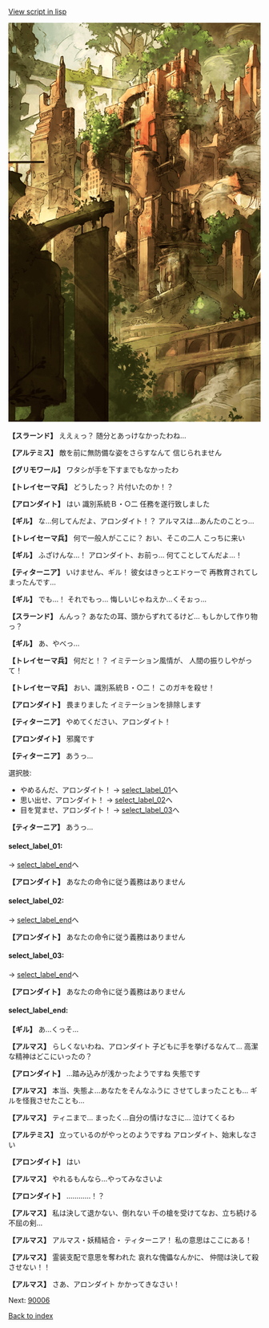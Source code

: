 [View script in lisp](../scripts/100705011.txt)

![beast_world_town2.png](../images/backgrounds/beast_world_town2.png)

**【スラーンド】**
ええぇっ？
随分とあっけなかったわね…

**【アルテミス】**
敵を前に無防備な姿をさらすなんて
信じられません

**【グリモワール】**
ワタシが手を下すまでもなかったわ

**【トレイセーマ兵】**
どうしたっ？
片付いたのか！？

**【アロンダイト】**
はい
識別系統Ｂ・○二
任務を遂行致しました

**【ギル】**
な…何してんだよ、アロンダイト！？
アルマスは…あんたのことっ…

**【トレイセーマ兵】**
何で一般人がここに？
おい、そこの二人
こっちに来い

**【ギル】**
ふざけんな…！
アロンダイト、お前っ…
何てことしてんだよ…！

**【ティターニア】**
いけません、ギル！
彼女はきっとエドゥーで
再教育されてしまったんです…

**【ギル】**
でも…！
それでもっ…
悔しいじゃねえか…くそぉっ…

**【スラーンド】**
んんっ？
あなたの耳、頭からずれてるけど…
もしかして作り物っ？

**【ギル】**
あ、やべっ…

**【トレイセーマ兵】**
何だと！？
イミテーション風情が、
人間の振りしやがって！

**【トレイセーマ兵】**
おい、識別系統Ｂ・○二！
このガキを殺せ！

**【アロンダイト】**
畏まりました
イミテーションを排除します

**【ティターニア】**
やめてください、アロンダイト！

**【アロンダイト】**
邪魔です

**【ティターニア】**
あうっ…

選択肢:
- やめるんだ、アロンダイト！ → [select_label_01](#select_label_01)へ
- 思い出せ、アロンダイト！ → [select_label_02](#select_label_02)へ
- 目を覚ませ、アロンダイト！ → [select_label_03](#select_label_03)へ


**【ティターニア】**
あうっ…

#### select_label_01:
 → [select_label_end](#select_label_end)へ

**【アロンダイト】**
あなたの命令に従う義務はありません

#### select_label_02:
 → [select_label_end](#select_label_end)へ

**【アロンダイト】**
あなたの命令に従う義務はありません

#### select_label_03:
 → [select_label_end](#select_label_end)へ

**【アロンダイト】**
あなたの命令に従う義務はありません

#### select_label_end:

**【ギル】**
あ…くっそ…

**【アルマス】**
らしくないわね、アロンダイト
子どもに手を挙げるなんて…
高潔な精神はどこにいったの？

**【アロンダイト】**
…踏み込みが浅かったようですね
失態です

**【アルマス】**
本当、失態よ…あなたをそんなふうに
させてしまったことも…
ギルを怪我させたことも…

**【アルマス】**
ティニまで…
まったく…自分の情けなさに…
泣けてくるわ

**【アルテミス】**
立っているのがやっとのようですね
アロンダイト、始末しなさい

**【アロンダイト】**
はい

**【アルマス】**
やれるもんなら…やってみなさいよ

**【アロンダイト】**
…………！？

**【アルマス】**
私は決して退かない、倒れない
千の槍を受けてなお、立ち続ける
不屈の剣…

**【アルマス】**
アルマス・妖精結合・
ティターニア！
私の意思はここにある！

**【アルマス】**
霊装支配で意思を奪われた
哀れな傀儡なんかに、
仲間は決して殺させない！！

**【アルマス】**
さあ、アロンダイト
かかってきなさい！

Next: [90006](90006.md)

[Back to index](index.md)
